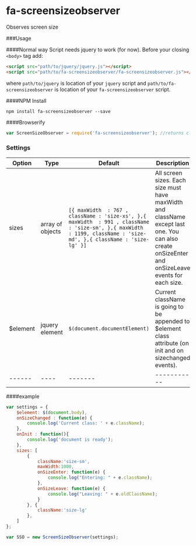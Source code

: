 # fa-screensizeobserver
Observes screen size

###Usage

####Normal way
Script needs jquery to work (for now). Before your closing ```<body>``` tag add:
```html
<script src="path/to/jquery/jquery.js"></script>
<script src="path/to/fa-screensizeobserver/fa-screensizeobserver.js"></script>
```  
where `path/to/jquery` is location of your `jquery` script and `path/to/fa-screensizeobserver` is location of your `fa-screensizeobserver` script.  


####NPM Install
```
npm install fa-screensizeobserver --save
```

####Browserify 
```javascript
var ScreenSizeObserver = require('fa-screensizeobserver'); //returns class
```

### Settings

Option | Type | Default | Description
------ | ---- | ------- | -----------
sizes | array of objects | ```[{ maxWidth  : 767 , className : 'size-xs', },{ maxWidth  : 991 , className : 'size-sm', },{ maxWidth  : 1199, className : 'size-md', },{ className : 'size-lg' }]``` | All screen sizes. Each size must have maxWidth and className except last one. You can also create onSizeEnter and onSizeLeave events for each size.
$element | jquery element | `$(document.documentElement)` | Current className is going to be appended to $element class attribute (on init and on sizechanged events).
------ | ---- | ------- | -----------

####example
```javascript
var settings = {
	$element: $(document.body),
	onSizeChanged : function(e) {
		console.log('Current class: ' + e.className);
	},
	onInit : function(){
		console.log('document is ready');
	}, 
	sizes: [
		{ 
			className:'size-sm', 
			maxWidth:1000, 
			onSizeEnter: function(e) {
				console.log("Entering: " + e.className);
			}, 
			onSizeLeave: function(e) {
				console.log("Leaving: " + e.oldClassName);
			}
		}, { 
			className:'size-lg'
		},
	]
};

var SSO = new ScreenSizeObserver(settings);
```